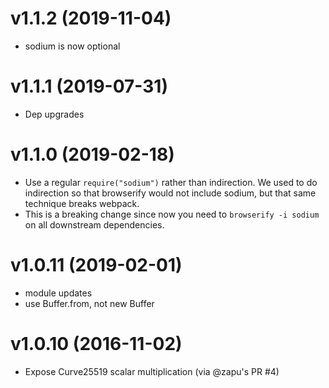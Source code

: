 # v1.1.2 (2019-11-04)

- sodium is now optional

# v1.1.1 (2019-07-31)

- Dep upgrades

# v1.1.0 (2019-02-18)

- Use a regular `require("sodium")` rather than indirection. We used to do indirection so that browserify would not include sodium, but that same technique breaks webpack.
- This is a breaking change since now you need to `browserify -i sodium` on all downstream dependencies. 

# v1.0.11 (2019-02-01)

- module updates
- use Buffer.from, not new Buffer


# v1.0.10 (2016-11-02)

- Expose Curve25519 scalar multiplication (via @zapu's PR #4)
